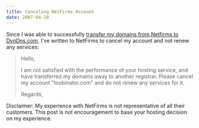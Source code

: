 ```yaml
---
title: Canceling NetFirms Account
date: 2007-04-10
---
```

Since I was able to successfully <a href="http://www.docunext.com/resources/blog/?p=6">transfer my domains from Netfirms to DynDns.com</a>, I've written to NetFirms to cancel my account and not renew any services:

<blockquote>Hello,

I am not satisfied with the performance of your hosting service, and have transferred my domains away to another registrar. Please cancel my account "toobinator.com" and do not renew any services for it.

Regards, </blockquote>

Disclaimer: My experience with NetFirms is not representative of all their customers. This post is not encouragement to base your hosting decision on my experience.

